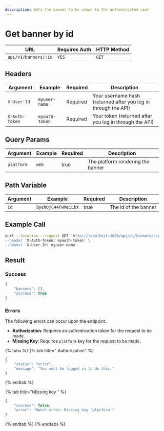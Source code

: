 ```yaml
---
description: Gets the banner to be shown to the authenticated user
---
```


# Get banner by id

| URL                  | Requires Auth | HTTP Method |
| -------------------- | ------------- | ----------- |
| `api/v1/banners/:id` | `YES`         | `GET`       |

## Headers

| Argument       | Example        | Required | Description                                                    |
| -------------- | -------------- | -------- | -------------------------------------------------------------- |
| `X-User-Id`    | `myuser-name`  | Required | Your username hash (returned after you log in through the API) |
| `X-Auth-Token` | `myauth-token` | Required | Your token (returned after you log in through the API)         |

## Query Params

| Argument   | Example | Required | Description                       |
| ---------- | ------- | -------- | --------------------------------- |
| `platform` | `web`   | true     | The platform rendering the banner |

## Path Variable

| Argument | Example             | Required | Description          |
| -------- | ------------------- | -------- | -------------------- |
| `id`     | `ByehQjC44FwMeiLbX` | true     | The id of the banner |

## Example Call

```bash
curl --location --request GET 'http://localhost:3000/api/v1/banners/:id?platform=web\
--header 'X-Auth-Token: myauth-token' \
--header 'X-User-Id: myuser-name'
```

## Result

### Success

```javascript
{
    "banners": [],
    "success": true
}
```

### Errors

The following errors can occur upon the endpoint.

* **Authorization**: Requires an authentication token for the request to be made.
* **Missing Key**: Requires `platform` key for the request to be made.

{% tabs %}
{% tab title=" Authorization" %}
```javascript
{
    "status": "error",
    "message": "You must be logged in to do this."
}
```
{% endtab %}

{% tab title="Missing key " %}
```javascript
{
    "success": false,
    "error": "Match error: Missing key 'platform'"
}
```
{% endtab %}
{% endtabs %}
